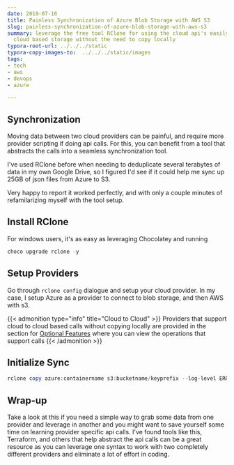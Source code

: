 ```yaml
---
date: 2019-07-16
title: Painless Synchronization of Azure Blob Storage with AWS S3
slug: painless-synchronization-of-azure-blob-storage-with-aws-s3
summary: leverage the free tool RClone for using the cloud api's easily to synchronize
  cloud based storage without the need to copy locally
typora-root-url: ../../../static
typora-copy-images-to:  ../../../static/images
tags:
- tech
- aws
- devops
- azure

---
```

## Synchronization

Moving data between two cloud providers can be painful, and require more provider scripting if doing api calls. For this, you can benefit from a tool that abstracts the calls into a seamless synchronization tool.

I've used RClone before when needing to deduplicate several terabytes of data in my own Google Drive, so I figured I'd see if it could help me sync up 25GB of json files from Azure to S3.

Very happy to report it worked perfectly, and with only a couple minutes of refamilarizing myself with the tool setup.


## Install RClone

For windows users, it's as easy as leveraging Chocolatey and running

```powershell
choco upgrade rclone -y
```

## Setup Providers

Go through `rclone config` dialogue and setup your cloud provider. In my case, I setup Azure as a provider to connect to blob storage, and then AWS with s3.

{{< admonition type="info" title="Cloud to Cloud" >}}
Providers that support cloud to cloud based calls without copying locally are provided in the section for [Optional Features](http://bit.ly/2LEOSrR) where you can view the operations that support calls
{{< /admonition >}}


## Initialize Sync

```powershell
rclone copy azure:containername s3:bucketname/keyprefix --log-level ERROR --progress --dry-run
```

## Wrap-up

Take a look at this if you need a simple way to grab some data from one provider and leverage in another and you might want to save yourself some time on learning provider specific api calls. I've found tools like this, Terraform, and others that help abstract the api calls can be a great resource as you can leverage one syntax to work with two completely different providers and eliminate a lot of effort in coding.
